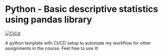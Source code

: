 # Python - Basic descriptive statistics using pandas library


[![CiCd](https://github.com/nogibjj/fj49_week2_ds/actions/workflows/cicd.yml/badge.svg)](https://github.com/nogibjj/fj49_week2_ds/actions/workflows/cicd.yml)


A python template with CI/CD setup to automate my workflow for other assignments in the course. Feel free to use it!
